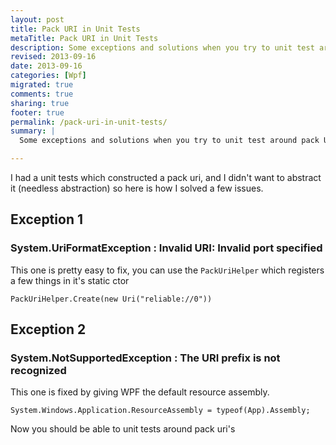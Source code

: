 ```yaml
---
layout: post
title: Pack URI in Unit Tests
metaTitle: Pack URI in Unit Tests
description: Some exceptions and solutions when you try to unit test around pack Uri's
revised: 2013-09-16
date: 2013-09-16
categories: [Wpf]
migrated: true
comments: true
sharing: true
footer: true
permalink: /pack-uri-in-unit-tests/
summary: | 
  Some exceptions and solutions when you try to unit test around pack Uri's

---
```

I had a unit tests which constructed a pack uri, and I didn't want to abstract it (needless abstraction) so here is how I solved a few issues.

## Exception 1
### System.UriFormatException : Invalid URI: Invalid port specified
This one is pretty easy to fix, you can use the `PackUriHelper` which registers a few things in it's static ctor

    PackUriHelper.Create(new Uri("reliable://0"))

## Exception 2
### System.NotSupportedException : The URI prefix is not recognized
This one is fixed by giving WPF the default resource assembly.

    System.Windows.Application.ResourceAssembly = typeof(App).Assembly;

Now you should be able to unit tests around pack uri's